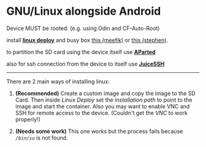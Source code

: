 # GNU/Linux alongside Android

Device MUST be rooted. (e.g. using Odin and CF-Auto-Root)

install **[linux deploy](https://play.google.com/store/apps/details?id=ru.meefik.linuxdeploy&hl=en)** and busy box [this (meefik)](https://play.google.com/store/apps/details?id=ru.meefik.busybox&hl=en) or [this (stephen)](https://play.google.com/store/apps/details?id=stericson.busybox&hl=en).

to partition the SD card using the device itself use **[AParted](https://play.google.com/store/apps/details?id=com.sylkat.AParted&hl=en)**

also for ssh connection from the device to itself use **[JuiceSSH](https://play.google.com/store/apps/details?id=com.sonelli.juicessh&hl=en)**

---

There are 2 main ways of installing linux:

1. **(Recommended)** Create a custom image and copy the image to the SD Card. Then inside *Linux Deploy* set the *installation path* to point to the image and start the container. Also you may want to enable VNC and SSH for remote access to the device. (Couldn't get the *VNC* to work properly!)

2. **(Needs some work)** This one works but the process fails because _`/bin/su`_ is not found.
